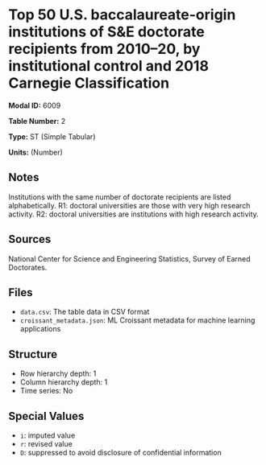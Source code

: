 # Top 50 U.S. baccalaureate-origin institutions of S&E doctorate recipients from 2010–20, by institutional control and 2018 Carnegie Classification

**Modal ID:** 6009

**Table Number:** 2

**Type:** ST (Simple Tabular)

**Units:** (Number)

## Notes

Institutions with the same number of doctorate recipients are listed alphabetically. R1: doctoral universities are those with very high research activity. R2: doctoral universities are institutions with high research activity.

## Sources

National Center for Science and Engineering Statistics, Survey of Earned Doctorates.

## Files

- `data.csv`: The table data in CSV format
- `croissant_metadata.json`: ML Croissant metadata for machine learning applications

## Structure

- Row hierarchy depth: 1
- Column hierarchy depth: 1
- Time series: No

## Special Values

- `i`: imputed value
- `r`: revised value
- `D`: suppressed to avoid disclosure of confidential information
